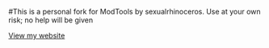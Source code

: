 #This is a personal fork for ModTools by sexualrhinoceros. Use at your own risk; no help will be given

[View my website](http://bennystudios.com)